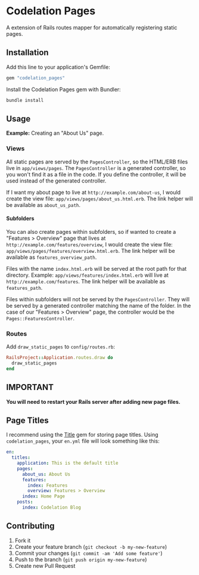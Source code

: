 # Codelation Pages

A extension of Rails routes mapper for automatically registering static pages.

## Installation

Add this line to your application's Gemfile:

```ruby
gem "codelation_pages"
```

Install the Codelation Pages gem with Bundler:

```bash
bundle install
```

## Usage

**Example:** Creating an "About Us" page.

### Views

All static pages are served by the `PagesController`, so the HTML/ERB files live in
`app/views/pages`. The `PagesController` is a generated controller,
so you won't find it as a file in the code. If you define the controller,
it will be used instead of the generated controller.

If I want my about page to live at `http://example.com/about-us`,
I would create the view file: `app/views/pages/about_us.html.erb`.
The link helper will be available as `about_us_path`.

#### Subfolders

You can also create pages within subfolders, so if wanted to create a
"Features > Overview" page that lives at `http://example.com/features/overview`,
I would create the view file: `app/views/pages/features/overview.html.erb`.
The link helper will be available as `features_overview_path`.

Files with the name `index.html.erb` will be served at the root path for that directory.
Example: `app/views/features/index.html.erb` will live at `http://example.com/features`.
The link helper will be available as `features_path`.

Files within subfolders will not be served by the `PagesController`. They will
be served by a generated controller matching the name of the folder. In the case of our
"Features > Overview" page, the controller would be the `Pages::FeaturesController`.

### Routes

Add `draw_static_pages` to `config/routes.rb`:

```ruby
RailsProject::Application.routes.draw do
  draw_static_pages
end
```

## IMPORTANT

**You will need to restart your Rails server after adding new page files.**

## Page Titles

I recommend using the [Title](https://github.com/calebthompson/title) gem for storing page titles. Using `codelation_pages`, your `en.yml` file will look something like this:

```yml
en:
  titles:
    application: This is the default title
    pages:
      about_us: About Us
      features:
        index: Features
        overview: Features > Overview
      index: Home Page
    posts:
      index: Codelation Blog
```

## Contributing

1. Fork it
2. Create your feature branch (`git checkout -b my-new-feature`)
3. Commit your changes (`git commit -am 'Add some feature'`)
4. Push to the branch (`git push origin my-new-feature`)
5. Create new Pull Request
